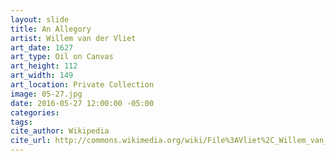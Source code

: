 ```yaml
---
layout: slide
title: An Allegory
artist: Willem van der Vliet
art_date: 1627
art_type: Oil on Canvas
art_height: 112
art_width: 149
art_location: Private Collection
image: 05-27.jpg
date: 2016-05-27 12:00:00 -05:00
categories:
tags:
cite_author: Wikipedia
cite_url: http://commons.wikimedia.org/wiki/File%3AVliet%2C_Willem_van_der_-_An_Allegory_-_1627_.jpg
---
```

